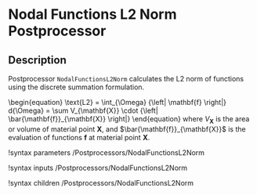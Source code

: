 # Nodal Functions L2 Norm Postprocessor

## Description

Postprocessor `NodalFunctionsL2Norm` calculates the L2 norm of functions using the discrete summation formulation.

\begin{equation}
  \text{L2} = \int_{\Omega} {\left| \mathbf{f} \right|} d{\Omega} = \sum V_{\mathbf{X}} \cdot {\left| \bar{\mathbf{f}}_{\mathbf{X}} \right|}
\end{equation}
where $V_{\mathbf{X}}$ is the area or volume of material point $\mathbf{X}$, and $\bar{\mathbf{f}}_{\mathbf{X}}$ is the evaluation of functions $\mathbf{f}$ at material point $\mathbf{X}$.

!syntax parameters /Postprocessors/NodalFunctionsL2Norm

!syntax inputs /Postprocessors/NodalFunctionsL2Norm

!syntax children /Postprocessors/NodalFunctionsL2Norm
